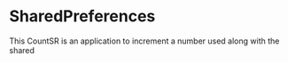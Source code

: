 # SharedPreferences
This CountSR is an application to increment a number  used along with the shared  
